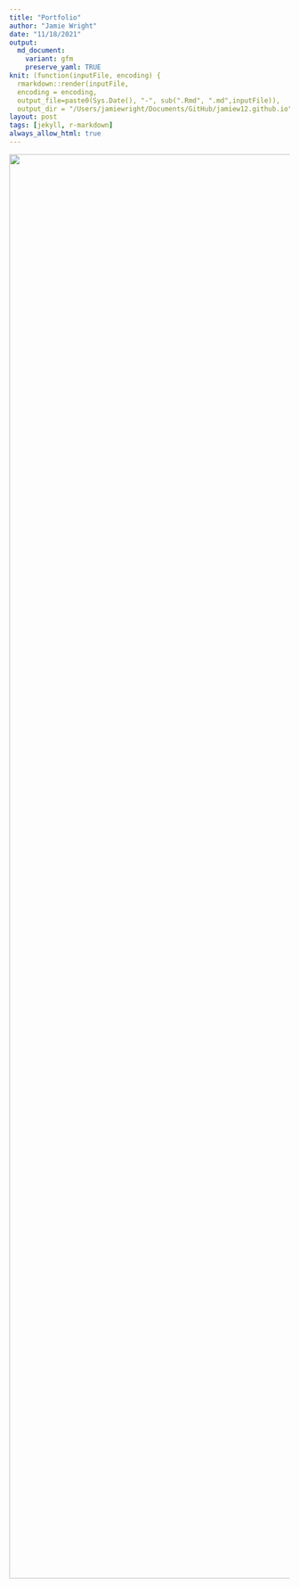 ```yaml
---
title: "Portfolio"
author: "Jamie Wright"
date: "11/18/2021"
output:
  md_document:
    variant: gfm
    preserve_yaml: TRUE
knit: (function(inputFile, encoding) {
  rmarkdown::render(inputFile, 
  encoding = encoding, 
  output_file=paste0(Sys.Date(), "-", sub(".Rmd", ".md",inputFile)), 
  output_dir = "/Users/jamiewright/Documents/GitHub/jamiew12.github.io") })
layout: post
tags: [jekyll, r-markdown]
always_allow_html: true
---
```


<img src="/Users/jamiewright/Documents/GitHub/jamiew12.github.io/Map Figure_9.29.20.png" width="2556" style="display: block; margin: auto;" />

